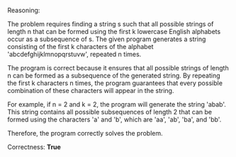 Reasoning:

The problem requires finding a string s such that all possible strings of length n that can be formed using the first k lowercase English alphabets occur as a subsequence of s. The given program generates a string consisting of the first k characters of the alphabet 'abcdefghijklmnopqrstuvw', repeated n times.

The program is correct because it ensures that all possible strings of length n can be formed as a subsequence of the generated string. By repeating the first k characters n times, the program guarantees that every possible combination of these characters will appear in the string.

For example, if n = 2 and k = 2, the program will generate the string 'abab'. This string contains all possible subsequences of length 2 that can be formed using the characters 'a' and 'b', which are 'aa', 'ab', 'ba', and 'bb'.

Therefore, the program correctly solves the problem.

Correctness: **True**